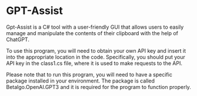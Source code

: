 # GPT-Assist
Gpt-Assist is a C# tool with a user-friendly GUI that allows users to easily manage and manipulate the contents of their clipboard with the help of ChatGPT. 

To use this program, you will need to obtain your own API key and insert it into the appropriate location in the code. Specifically, you should put your API key in the class1.cs file, where it is used to make requests to the API.

Please note that to run this program, you will need to have a specific package installed in your environment. The package is called Betalgo.OpenAI.GPT3 and it is required for the program to function properly.
